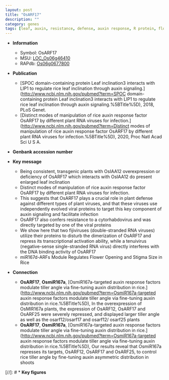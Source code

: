 ```yaml
---
layout: post
title: "OsARF17"
description: ""
category: genes
tags: [leaf, auxin, resistance, defense, auxin response, R protein, flower opening, stigma size]
---
```


* **Information**  
    + Symbol: OsARF17  
    + MSU: [LOC_Os06g46410](http://rice.uga.edu/cgi-bin/ORF_infopage.cgi?orf=LOC_Os06g46410)  
    + RAPdb: [Os06g0677800](http://rapdb.dna.affrc.go.jp/viewer/gbrowse_details/irgsp1?name=Os06g0677800)  

* **Publication**  
    + [SPOC domain-containing protein Leaf inclination3 interacts with LIP1 to regulate rice leaf inclination through auxin signaling.](http://www.ncbi.nlm.nih.gov/pubmed?term=SPOC domain-containing protein Leaf inclination3 interacts with LIP1 to regulate rice leaf inclination through auxin signaling.%5BTitle%5D), 2018, PLoS Genet.
    + [Distinct modes of manipulation of rice auxin response factor OsARF17 by different plant RNA viruses for infection.](http://www.ncbi.nlm.nih.gov/pubmed?term=Distinct modes of manipulation of rice auxin response factor OsARF17 by different plant RNA viruses for infection.%5BTitle%5D), 2020, Proc Natl Acad Sci U S A.

* **Genbank accession number**  

* **Key message**  
    + Being consistent, transgenic plants with OsIAA12 overexpression or deficiency of OsARF17 which interacts with OsIAA12 do present enlarged leaf inclination
    + Distinct modes of manipulation of rice auxin response factor OsARF17 by different plant RNA viruses for infection.
    + This suggests that OsARF17 plays a crucial role in plant defense against different types of plant viruses, and that these viruses use independently evolved viral proteins to target this key component of auxin signaling and facilitate infection
    + OsARF17 also confers resistance to a cytorhabdovirus and was directly targeted by one of the viral proteins
    + We show here that two fijiviruses (double-stranded RNA viruses) utilize their proteins to disturb the dimerization of OsARF17 and repress its transcriptional activation ability, while a tenuivirus (negative-sense single-stranded RNA virus) directly interferes with the DNA binding activity of OsARF17
    + miR167d-ARFs Module Regulates Flower Opening and Stigma Size in Rice

* **Connection**  
    + __OsARF17__, __OsmiR167a__, [OsmiR167a-targeted auxin response factors modulate tiller angle via fine-tuning auxin distribution in rice.](http://www.ncbi.nlm.nih.gov/pubmed?term=OsmiR167a-targeted auxin response factors modulate tiller angle via fine-tuning auxin distribution in rice.%5BTitle%5D),  In the overexpression of OsMIR167a plants, the expression of OsARF12, OsARF17 and OsARF25 were severely repressed, and displayed larger tiller angle as well as the osarf12/osarf17 and osarf12/ osarf25 plants
    + __OsARF17__, __OsmiR167a__, [OsmiR167a-targeted auxin response factors modulate tiller angle via fine-tuning auxin distribution in rice.](http://www.ncbi.nlm.nih.gov/pubmed?term=OsmiR167a-targeted auxin response factors modulate tiller angle via fine-tuning auxin distribution in rice.%5BTitle%5D),  Our results reveal that OsmiR167a represses its targets, OsARF12, OsARF17 and OsARF25, to control rice tiller angle by fine-tuning auxin asymmetric distribution in shoots

[//]: # * **Key figures**  


